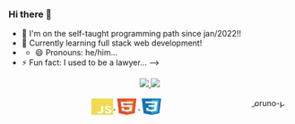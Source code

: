 ### Hi there 👋

<!--
**theconti/theconti** is a ✨ _special_ ✨ repository because its `README.md` (this file) appears on your GitHub profile.

Here are some ideas to get you started:

- 🔭 I’m currently working on ...
- 🌱 I’m currently learning ...
- 👯 I’m looking to collaborate on ...
- 🤔 I’m looking for help with ...
- 💬 Ask me about ...
- 📫 How to reach me: ...
- 😄 Pronouns: ...
- ⚡ Fun fact: ...
-->


- 🌱 I'm on the self-taught programming path since jan/2022!!
- 🌱 Currently learning full stack web development! 
- - 😄 Pronouns: he/him...
- ⚡ Fun fact: I used to be a lawyer...
-->
<div align="center">
  <a href="https://github.com/theconti">
  <img height="180em" src="https://github-readme-stats.vercel.app/api?username=theconti&show_icons=true&theme=dark&include_all_commits=true&count_private=true"/>
  <img height="180em" src="https://github-readme-stats.vercel.app/api/top-langs/?username=theonti&layout=compact&langs_count=7&theme=dark"/>
</div>
  <center>
<div style="display: inline_block"><br>
  <img align="center" alt="Bruno-Js" height="30" width="40" src="https://raw.githubusercontent.com/devicons/devicon/master/icons/javascript/javascript-plain.svg">
  <img align="center" alt="Bruno-HTML" height="30" width="40" src="https://raw.githubusercontent.com/devicons/devicon/master/icons/html5/html5-original.svg">
  <img align="center" alt="Bruno-CSS" height="30" width="40" src="https://raw.githubusercontent.com/devicons/devicon/master/icons/css3/css3-original.svg">
   <img align="right" alt="bruno-pic" height="150" style="border-radius:50px;"  <img align="right" alt="bia-pic" height="150" style="border-radius:50px;" src="https://media1.tenor.com/images/645c1bd2403f2bfbf5cd81bc764ef312/tenor.gif?itemid=15905938">
</div>
  </center>
</div>
  
  ##
 
<div> 
</div>
